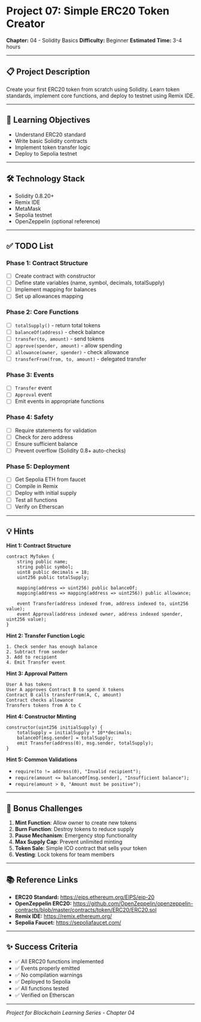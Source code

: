 # Project 07: Simple ERC20 Token Creator

**Chapter:** 04 - Solidity Basics
**Difficulty:** Beginner
**Estimated Time:** 3-4 hours

---

## 📋 Project Description

Create your first ERC20 token from scratch using Solidity. Learn token standards, implement core functions, and deploy to testnet using Remix IDE.

---

## 🎯 Learning Objectives

- Understand ERC20 standard
- Write basic Solidity contracts
- Implement token transfer logic
- Deploy to Sepolia testnet

---

## 🛠️ Technology Stack

- Solidity 0.8.20+
- Remix IDE
- MetaMask
- Sepolia testnet
- OpenZeppelin (optional reference)

---

## ✅ TODO List

### Phase 1: Contract Structure
- [ ] Create contract with constructor
- [ ] Define state variables (name, symbol, decimals, totalSupply)
- [ ] Implement mapping for balances
- [ ] Set up allowances mapping

### Phase 2: Core Functions
- [ ] `totalSupply()` - return total tokens
- [ ] `balanceOf(address)` - check balance
- [ ] `transfer(to, amount)` - send tokens
- [ ] `approve(spender, amount)` - allow spending
- [ ] `allowance(owner, spender)` - check allowance
- [ ] `transferFrom(from, to, amount)` - delegated transfer

### Phase 3: Events
- [ ] `Transfer` event
- [ ] `Approval` event
- [ ] Emit events in appropriate functions

### Phase 4: Safety
- [ ] Require statements for validation
- [ ] Check for zero address
- [ ] Ensure sufficient balance
- [ ] Prevent overflow (Solidity 0.8+ auto-checks)

### Phase 5: Deployment
- [ ] Get Sepolia ETH from faucet
- [ ] Compile in Remix
- [ ] Deploy with initial supply
- [ ] Test all functions
- [ ] Verify on Etherscan

---

## 💡 Hints

**Hint 1: Contract Structure**
```solidity
contract MyToken {
    string public name;
    string public symbol;
    uint8 public decimals = 18;
    uint256 public totalSupply;
    
    mapping(address => uint256) public balanceOf;
    mapping(address => mapping(address => uint256)) public allowance;
    
    event Transfer(address indexed from, address indexed to, uint256 value);
    event Approval(address indexed owner, address indexed spender, uint256 value);
}
```

**Hint 2: Transfer Function Logic**
```
1. Check sender has enough balance
2. Subtract from sender
3. Add to recipient
4. Emit Transfer event
```

**Hint 3: Approval Pattern**
```
User A has tokens
User A approves Contract B to spend X tokens
Contract B calls transferFrom(A, C, amount)
Contract checks allowance
Transfers tokens from A to C
```

**Hint 4: Constructor Minting**
```solidity
constructor(uint256 initialSupply) {
    totalSupply = initialSupply * 10**decimals;
    balanceOf[msg.sender] = totalSupply;
    emit Transfer(address(0), msg.sender, totalSupply);
}
```

**Hint 5: Common Validations**
- `require(to != address(0), "Invalid recipient");`
- `require(amount <= balanceOf[msg.sender], "Insufficient balance");`
- `require(amount > 0, "Amount must be positive");`

---

## 🎨 Bonus Challenges

1. **Mint Function**: Allow owner to create new tokens
2. **Burn Function**: Destroy tokens to reduce supply
3. **Pause Mechanism**: Emergency stop functionality
4. **Max Supply Cap**: Prevent unlimited minting
5. **Token Sale**: Simple ICO contract that sells your token
6. **Vesting**: Lock tokens for team members

---

## 📚 Reference Links

- **ERC20 Standard:** https://eips.ethereum.org/EIPS/eip-20
- **OpenZeppelin ERC20:** https://github.com/OpenZeppelin/openzeppelin-contracts/blob/master/contracts/token/ERC20/ERC20.sol
- **Remix IDE:** https://remix.ethereum.org/
- **Sepolia Faucet:** https://sepoliafaucet.com/

---

## ✨ Success Criteria

- ✅ All ERC20 functions implemented
- ✅ Events properly emitted
- ✅ No compilation warnings
- ✅ Deployed to Sepolia
- ✅ All functions tested
- ✅ Verified on Etherscan

---

*Project for Blockchain Learning Series - Chapter 04*